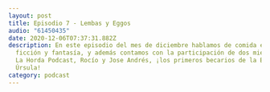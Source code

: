 ```yaml
---
layout: post
title: Episodio 7 - Lembas y Eggos
audio: "61450435"
date: 2020-12-06T07:37:31.882Z
description: En este episodio del mes de diciembre hablamos de comida en ciencia
  ficción y fantasía, y además contamos con la participación de dos miembros de
  La Horda Podcast, Rocío y Jose Andrés, ¡los primeros becarios de la Beca
  Úrsula!
category: podcast
---
```

